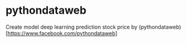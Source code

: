 # pythondataweb
Create model deep learning prediction stock price by (pythondataweb)[https://www.facebook.com/pythondataweb]
